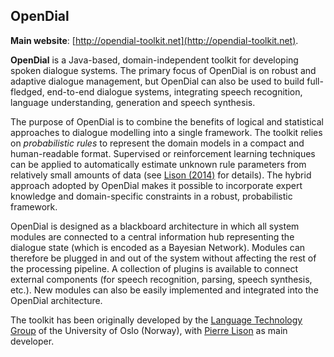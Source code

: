 
## OpenDial

**Main website**: [http://opendial-toolkit.net](http://opendial-toolkit.net).

**OpenDial** is a Java-based, domain-independent toolkit for developing spoken dialogue systems. The primary focus of OpenDial is on robust and adaptive dialogue management, but OpenDial can also be used to build full-fledged, end-to-end dialogue systems, integrating speech recognition, language understanding, generation and speech synthesis.

The purpose of OpenDial is to combine the benefits of logical and statistical approaches to dialogue modelling into a single framework. The toolkit relies on *probabilistic rules* to represent the domain models in a compact and human-readable format. Supervised or reinforcement learning techniques can be applied to automatically estimate unknown rule parameters from relatively small amounts of data (see [Lison (2014)](http://folk.uio.no/plison/pdfs/thesis/thesis-plison2014.pdf) for details). The hybrid approach adopted by OpenDial makes it possible to incorporate expert knowledge and domain-specific constraints in a robust, probabilistic framework. 

OpenDial is designed as a blackboard architecture in which all system modules are connected to a central information hub representing the dialogue state (which is encoded as a Bayesian Network). Modules can therefore be plugged in and out of the system without affecting the rest of the processing pipeline. A collection of plugins is available to connect external components (for speech recognition, parsing, speech synthesis, etc.). New modules can also be easily implemented and integrated into the OpenDial architecture.

The toolkit has been originally developed by the [Language Technology Group](http://www.mn.uio.no/ifi/english/research/groups/ltg/) of the University of Oslo (Norway), with [Pierre Lison](http://nr.no/~plison) as main developer.
